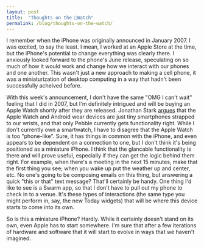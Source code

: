 ```yaml
---
layout: post
title:  "Thoughts on the Watch"
permalink: /blog/thoughts-on-the-watch/
---
```


I remember when the iPhone was originally announced in January 2007. I was excited, to say the least. I mean, I worked at an Apple Store at the time, but the iPhone's potential to change everything was clearly there. I anxiously looked forward to the phone's June release, speculating on so much of how it would work and change how we interact with our phones and one another. This wasn't just a new approach to making a cell phone, it was a miniaturization of desktop computing in a way that hadn't been successfully acheived before.

With this week's announcement, I don't have the same "OMG I can't wait" feeling that I did in 2007, but I'm definitely intrigued and will be buying an Apple Watch shortly after they are released. Jonathan Stark [argues](https://jonathanstark.com/blog/the-smartwatch-trap) that the Apple Watch and Android wear devices are just tiny smartphones strapped to our wrists, and that only Pebble currently gets functionality right. While I don't currently own a smartwatch, I have to disagree that the Apple Watch is too "phone-like". Sure, it has things in common with the iPhone, and even appears to be dependent on a connection to one, but I don't think it's being positioned as a miniature iPhone. I think that the glancable functionality is there and will prove useful, especially if they can get the logic behind them right. For example, when there's a meeting in the next 15 minutes, make that the first thing you see; when you wake up put the weather up and center, etc. No one's going to be composing emails on this thing, but answering a quick "this or that" text message? That'll certainly be handy. One thing I'd like to see is a Swarm app, so that I don't have to pull out my phone to check in to a venue. It's these types of interactions (the same type you might perform in, say, the new Today widgets) that will be where this device starts to come into its own.

So is this a miniature iPhone? Hardly. While it certainly doesn't stand on its own, even Apple has to start somewhere. I'm sure that after a few iterations of hardware and software that it will start to evolve in ways that we haven't imagined.